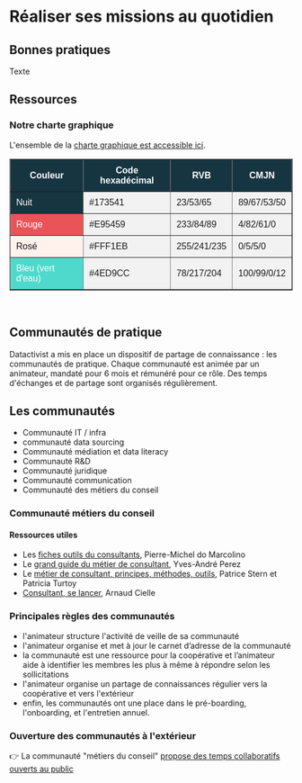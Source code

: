 <head>
<link rel="stylesheet" href="_static/style.css">
</head>

# Réaliser ses missions au quotidien

## Bonnes pratiques

Texte

## Ressources

### Notre charte graphique

<div class="myhint">
L'ensemble de la <a href="docs/source/public/Charte_graphique_datactivist.pdf">charte graphique est accessible ici</a>.
</div>

<table border="1" style="background-color: #f2f2f2; border-collapse: collapse; font-family: Arial, sans-serif;">
  <thead>
    <tr>
      <th style="background-color: #173541; color: #ffffff; padding: 10px;">Couleur</th>
      <th style="background-color: #173541; color: #ffffff; padding: 10px;">Code hexadécimal</th>
      <th style="background-color: #173541; color: #ffffff; padding: 10px;">RVB</th>
      <th style="background-color: #173541; color: #ffffff; padding: 10px;">CMJN</th>
    </tr>
  </thead>
  <tbody>
    <tr>
      <td style="background-color: #173541; color: #ffffff; padding: 10px;">Nuit</td>
      <td style="background-color: #f2f2f2; padding: 10px;">#173541</td>
      <td style="background-color: #f2f2f2; padding: 10px;">23/53/65</td>
      <td style="background-color: #f2f2f2; padding: 10px;">89/67/53/50</td>
    </tr>
    <tr>
      <td style="background-color: #E95459; color: #ffffff; padding: 10px;">Rouge</td>
      <td style="background-color: #f2f2f2; padding: 10px;">#E95459</td>
      <td style="background-color: #f2f2f2; padding: 10px;">233/84/89</td>
      <td style="background-color: #f2f2f2; padding: 10px;">4/82/61/0</td>
    </tr>
    <tr>
      <td style="background-color: #FFF1EB; padding: 10px;">Rosé</td>
      <td style="background-color: #f2f2f2; padding: 10px;">#FFF1EB</td>
      <td style="background-color: #f2f2f2; padding: 10px;">255/241/235</td>
      <td style="background-color: #f2f2f2; padding: 10px;">0/5/5/0</td>
    </tr>
    <tr>
      <td style="background-color: #4ED9CC; color: #ffffff; padding: 10px;">Bleu (vert d'eau)</td>
      <td style="background-color: #f2f2f2; padding: 10px;">#4ED9CC</td>
      <td style="background-color: #f2f2f2; padding: 10px;">78/217/204</td>
      <td style="background-color: #f2f2f2; padding: 10px;">100/99/0/12</td>
    </tr>
  </tbody>
</table>

</table>

<br>

## Communautés de pratique

Datactivist a mis en place un dispositif de partage de connaissance : les communautés de pratique.
Chaque communauté est animée par un animateur, mandaté pour 6 mois et rémunéré pour ce rôle. Des temps d'échanges et de partage sont organisés régulièrement.

## Les communautés

- Communauté IT / infra
- communauté data sourcing
- Communauté médiation et data literacy
- Communauté R&D
- Communauté juridique
- Communauté communication
- Communauté des métiers du conseil

### Communauté métiers du conseil

#### Ressources utiles

- Les [fiches outils du consultants](https://nx12829.your-storageshare.de/index.php/f/695267), Pierre-Michel do Marcolino
- Le [grand guide du métier de consultant](https://nx12829.your-storageshare.de/index.php/f/695273), Yves-André Perez
- Le [métier de consultant, principes, méthodes, outils](https://nx12829.your-storageshare.de/index.php/f/695279), Patrice Stern et Patricia Turtoy
- [Consultant, se lancer](https://nx12829.your-storageshare.de/index.php/f/575592), Arnaud Cielle

### Principales règles des communautés 

- l'animateur structure l'activité de veille de sa communauté
- l'animateur organise et met à jour le carnet d’adresse de la communauté
- la communauté est une ressource pour la coopérative et l’animateur aide à identifier les membres les plus à même à répondre selon les sollicitations
- l'animateur organise un partage de connaissances régulier vers la coopérative et vers l'extérieur
- enfin, les communautés ont une place dans le pré-boarding, l'onboarding, et l'entretien annuel.

### Ouverture des communautés à l'extérieur

👉 La communauté "métiers du conseil" [propose des temps collaboratifs ouverts au public](https://odoo.datactivist.coop/blog/datactivist-1/devenons-ensemble-de-meilleurs-consultants-2)
